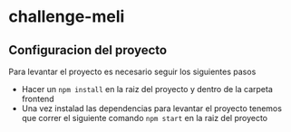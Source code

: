 # challenge-meli

## Configuracion del proyecto
Para levantar el proyecto es necesario seguir los siguientes pasos

- Hacer un `npm install` en la raiz del proyecto y dentro de la carpeta frontend
- Una vez instalad las dependencias para levantar el proyecto tenemos que correr el siguiente comando `npm start` en la raiz del proyecto

